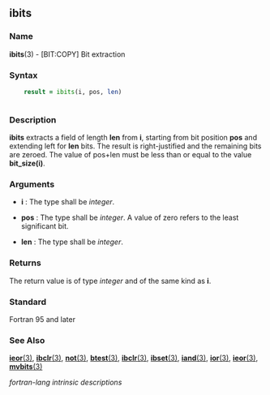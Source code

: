 ## ibits

### **Name**

**ibits**(3) - \[BIT:COPY\] Bit extraction

### **Syntax**
```fortran
    result = ibits(i, pos, len)
```
```fortran
```
### **Description**

**ibits** extracts a field of length **len** from **i**, starting from
bit position **pos** and extending left for **len** bits. The result is
right-justified and the remaining bits are zeroed. The value of pos+len
must be less than or equal to the value **bit_size(i)**.

### **Arguments**

- **i**
  : The type shall be _integer_.

- **pos**
  : The type shall be _integer_. A value of zero refers to the least
  significant bit.

- **len**
  : The type shall be _integer_.

### **Returns**

The return value is of type _integer_ and of the same kind as **i**.

### **Standard**

Fortran 95 and later

### **See Also**

[**ieor**(3)](#ieor),
[**ibclr**(3)](#ibclr),
[**not**(3)](#not),
[**btest**(3)](#btest),
[**ibclr**(3)](#ibclr),
[**ibset**(3)](#ibset),
[**iand**(3)](#iand),
[**ior**(3)](#ior),
[**ieor**(3)](#ieor),
[**mvbits**(3)](#mvbits)

 _fortran-lang intrinsic descriptions_
